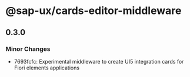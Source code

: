 # @sap-ux/cards-editor-middleware

## 0.3.0

### Minor Changes

-   7693fcfc: Experimental middleware to create UI5 integration cards for Fiori elements applications
